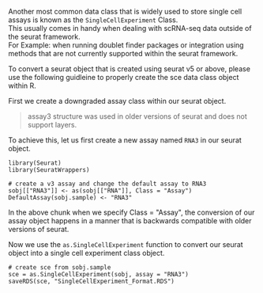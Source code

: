 Another most common data class that is widely used to store single cell assays is known as the `SingleCellExperiment` Class. <br>
This usually comes in handy when dealing with scRNA-seq data outside of the seurat framework. <br> For Example: when running doublet finder packages or integration using methods that are not currently supported within the seurat framework.


To convert a seurat object that is created using seurat v5 or above, please use the following guidleine to properly create the sce data class object within R. 


First we create a downgraded assay class within our seurat object. <br>

> assay3 structure was used in older versions of seurat and does not support layers.

To achieve this, let us first create a new assay named `RNA3` in our seurat object. 

```
library(Seurat)
library(SeuratWrappers)

# create a v3 assay and change the default assay to RNA3
sobj[["RNA3"]] <- as(sobj[["RNA"]], Class = "Assay")
DefaultAssay(sobj.sample) <- "RNA3"
```

In the above chunk when we specify Class = "Assay", the conversion of our assay object happens in a manner that is backwards compatible with older versions of seurat. <br>

Now we use the `as.SingleCellExperiment` function to convert our seurat object into a single cell experiment class object. 

```
# create sce from sobj.sample
sce = as.SingleCellExperiment(sobj, assay = "RNA3")
saveRDS(sce, "SingleCellExperiment_Format.RDS")
```

